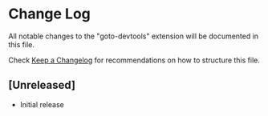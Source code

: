 # Change Log

All notable changes to the "goto-devtools" extension will be documented in this file.

Check [Keep a Changelog](http://keepachangelog.com/) for recommendations on how to structure this file.

## [Unreleased]

- Initial release